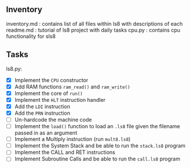 ## Inventory

inventory.md : contains list of all files within ls8 with descriptions of each
readme.md : tutorial of ls8 project with daily tasks
cpu.py : contains cpu functionality for sls8

## Tasks

ls8.py:
- [x] Implement the `CPU` constructor
- [x] Add RAM functions `ram_read()` and `ram_write()`
- [x] Implement the core of `run()`
- [x] Implement the `HLT` instruction handler
- [x] Add the `LDI` instruction
- [x] Add the `PRN` instruction
- [ ] Un-hardcode the machine code
- [ ] Implement the `load()` function to load an `.ls8` file given the filename
      passed in as an argument
- [ ] Implement a Multiply instruction (run `mult8.ls8`)
- [ ] Implement the System Stack and be able to run the `stack.ls8` program
- [ ] Implement the CALL and RET instructions
- [ ] Implement Subroutine Calls and be able to run the `call.ls8` program